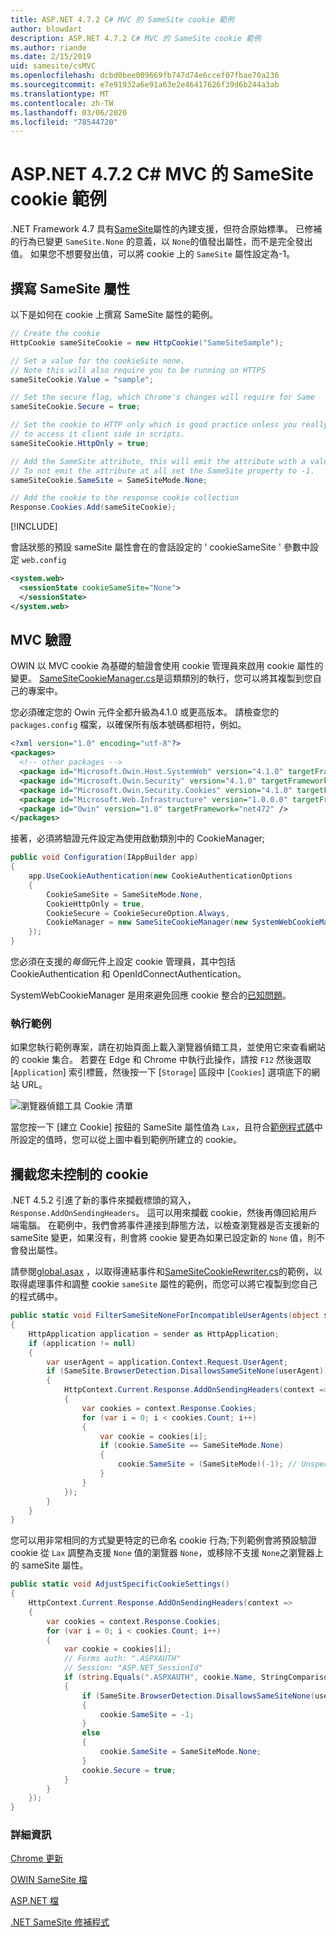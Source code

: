 ```yaml
---
title: ASP.NET 4.7.2 C# MVC 的 SameSite cookie 範例
author: blowdart
description: ASP.NET 4.7.2 C# MVC 的 SameSite cookie 範例
ms.author: riande
ms.date: 2/15/2019
uid: samesite/csMVC
ms.openlocfilehash: dcbd0bee009669fb747d74e6ccef07fbae70a236
ms.sourcegitcommit: e7e91932a6e91a63e2e46417626f39d6b244a3ab
ms.translationtype: MT
ms.contentlocale: zh-TW
ms.lasthandoff: 03/06/2020
ms.locfileid: "78544720"
---
```

# <a name="samesite-cookie-sample-for-aspnet-472-c-mvc"></a>ASP.NET 4.7.2 C# MVC 的 SameSite cookie 範例

.NET Framework 4.7 具有[SameSite](https://www.owasp.org/index.php/SameSite)屬性的內建支援，但符合原始標準。
已修補的行為已變更 `SameSite.None` 的意義，以 `None`的值發出屬性，而不是完全發出值。 如果您不想要發出值，可以將 cookie 上的 `SameSite` 屬性設定為-1。

## <a name="sampleCode"></a>撰寫 SameSite 屬性

以下是如何在 cookie 上撰寫 SameSite 屬性的範例。

```c#
// Create the cookie
HttpCookie sameSiteCookie = new HttpCookie("SameSiteSample");

// Set a value for the cookieSite none.
// Note this will also require you to be running on HTTPS
sameSiteCookie.Value = "sample";

// Set the secure flag, which Chrome's changes will require for Same
sameSiteCookie.Secure = true;

// Set the cookie to HTTP only which is good practice unless you really do need
// to access it client side in scripts.
sameSiteCookie.HttpOnly = true;

// Add the SameSite attribute, this will emit the attribute with a value of none.
// To not emit the attribute at all set the SameSite property to -1.
sameSiteCookie.SameSite = SameSiteMode.None;

// Add the cookie to the response cookie collection
Response.Cookies.Add(sameSiteCookie);
```

[!INCLUDE[](~/includes/MTcomments.md)]

會話狀態的預設 sameSite 屬性會在的會話設定的 ' cookieSameSite ' 參數中設定 `web.config`

```xml
<system.web>
  <sessionState cookieSameSite="None">     
  </sessionState>
</system.web>
```

## <a name="mvc-authentication"></a>MVC 驗證

OWIN 以 MVC cookie 為基礎的驗證會使用 cookie 管理員來啟用 cookie 屬性的變更。 [SameSiteCookieManager.cs](https://github.com/blowdart/AspNetSameSiteSamples/blob/master/AspNet472CSharpMVC5/SameSiteCookieManager.cs)是這類類別的執行，您可以將其複製到您自己的專案中。 

您必須確定您的 Owin 元件全都升級為4.1.0 或更高版本。 請檢查您的 `packages.config` 檔案，以確保所有版本號碼都相符，例如。

```xml
<?xml version="1.0" encoding="utf-8"?>
<packages>
  <!-- other packages -->
  <package id="Microsoft.Owin.Host.SystemWeb" version="4.1.0" targetFramework="net472" />
  <package id="Microsoft.Owin.Security" version="4.1.0" targetFramework="net472" />
  <package id="Microsoft.Owin.Security.Cookies" version="4.1.0" targetFramework="net472" />
  <package id="Microsoft.Web.Infrastructure" version="1.0.0.0" targetFramework="net472" />
  <package id="Owin" version="1.0" targetFramework="net472" />
</packages>
```

接著，必須將驗證元件設定為使用啟動類別中的 CookieManager;

```c#
public void Configuration(IAppBuilder app)
{
    app.UseCookieAuthentication(new CookieAuthenticationOptions
    {
        CookieSameSite = SameSiteMode.None,
        CookieHttpOnly = true,
        CookieSecure = CookieSecureOption.Always,
        CookieManager = new SameSiteCookieManager(new SystemWebCookieManager())
    });
}
```

您必須在支援的*每個*元件上設定 cookie 管理員，其中包括 CookieAuthentication 和 OpenIdConnectAuthentication。

SystemWebCookieManager 是用來避免回應 cookie 整合的[已知問題](https://github.com/aspnet/AspNetKatana/wiki/System.Web-response-cookie-integration-issues)。

### <a name="running-the-sample"></a>執行範例

如果您執行範例專案，請在初始頁面上載入瀏覽器偵錯工具，並使用它來查看網站的 cookie 集合。
若要在 Edge 和 Chrome 中執行此操作，請按 `F12` 然後選取 [`Application`] 索引標籤，然後按一下 [`Storage`] 區段中 [`Cookies`] 選項底下的網站 URL。

![瀏覽器偵錯工具 Cookie 清單](sample/img/BrowserDebugger.png)

當您按一下 [建立 Cookie] 按鈕的 SameSite 屬性值為 `Lax`，且符合[範例程式碼](#sampleCode)中所設定的值時，您可以從上圖中看到範例所建立的 cookie。

## <a name="interception"></a>攔截您未控制的 cookie

.NET 4.5.2 引進了新的事件來攔截標頭的寫入，`Response.AddOnSendingHeaders`。 這可以用來攔截 cookie，然後再傳回給用戶端電腦。 在範例中，我們會將事件連接到靜態方法，以檢查瀏覽器是否支援新的 sameSite 變更，如果沒有，則會將 cookie 變更為如果已設定新的 `None` 值，則不會發出屬性。

請參閱[global.asax](https://github.com/blowdart/AspNetSameSiteSamples/blob/master/AspNet472CSharpMVC5/Global.asax.cs) ，以取得連結事件和[SameSiteCookieRewriter.cs](https://github.com/blowdart/AspNetSameSiteSamples/blob/master/AspNet472CSharpMVC5/SameSiteCookieRewriter.cs)的範例，以取得處理事件和調整 cookie `sameSite` 屬性的範例，而您可以將它複製到您自己的程式碼中。

```c#
public static void FilterSameSiteNoneForIncompatibleUserAgents(object sender)
{
    HttpApplication application = sender as HttpApplication;
    if (application != null)
    {
        var userAgent = application.Context.Request.UserAgent;
        if (SameSite.BrowserDetection.DisallowsSameSiteNone(userAgent))
        {
            HttpContext.Current.Response.AddOnSendingHeaders(context =>
            {
                var cookies = context.Response.Cookies;
                for (var i = 0; i < cookies.Count; i++)
                {
                    var cookie = cookies[i];
                    if (cookie.SameSite == SameSiteMode.None)
                    {
                        cookie.SameSite = (SameSiteMode)(-1); // Unspecified
                    }
                }
            });
        }
    }
}
```

您可以用非常相同的方式變更特定的已命名 cookie 行為;下列範例會將預設驗證 cookie 從 `Lax` 調整為支援 `None` 值的瀏覽器 `None`，或移除不支援 `None`之瀏覽器上的 sameSite 屬性。

```c#
public static void AdjustSpecificCookieSettings()
{
    HttpContext.Current.Response.AddOnSendingHeaders(context =>
    {
        var cookies = context.Response.Cookies;
        for (var i = 0; i < cookies.Count; i++)
        {
            var cookie = cookies[i]; 
            // Forms auth: ".ASPXAUTH"
            // Session: "ASP.NET_SessionId"
            if (string.Equals(".ASPXAUTH", cookie.Name, StringComparison.Ordinal))
            { 
                if (SameSite.BrowserDetection.DisallowsSameSiteNone(userAgent))
                {
                    cookie.SameSite = -1;
                }
                else
                {
                    cookie.SameSite = SameSiteMode.None;
                }
                cookie.Secure = true;
            }
        }
    });
}
```

### <a name="more-information"></a>詳細資訊
 
[Chrome 更新](https://www.chromium.org/updates/same-site)

[OWIN SameSite 檔](/aspnet/samesite/owin-samesite)

[ASP.NET 檔](/aspnet/samesite/system-web-samesite)

[.NET SameSite 修補程式](/aspnet/samesite/kbs-samesite)